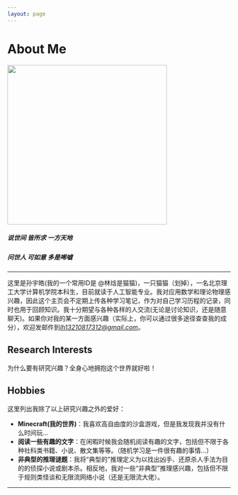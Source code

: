 ```yaml
---
layout: page
---
```


# About Me

<img src="https://zeroovector.github.io/images/sunyuhao.jpg" class="floatpic" width="360" height="360">


##### 说世间 皆所求 一方天地
##### 问世人 可如意 多是唏嘘

--- 


这里是孙宇皓(我的一个常用ID是 @林焓是猫猫)，一只猫猫（划掉），一名北京理工大学计算机学院本科生，目前就读于人工智能专业。我对应用数学和理论物理感兴趣，因此这个主页会不定期上传各种学习笔记，作为对自己学习历程的记录，同时也用于回顾知识。我十分期望与各种各样的人交流(无论是讨论知识，还是随意聊天)。如果你对我的某一方面感兴趣（实际上，你可以通过很多途径查查我的成分），欢迎发邮件到*lh13210817312@gmail.com*。




## Research Interests


<!-- 我认为我最重要的追求是“更多、更深刻地理解世界”（换言之，我希望我能明明白白地活着）。因此，相比于进行工程项目，我更希望探究科学问题。目前我的学习和研究兴趣主要集中在：

- **理论物理**：理论物理借助于数学语言(因为数学语言可以较为精确地表述逻辑)对世界进行建模，并期待模型可以解释实验中观测到的主要现象，且能在一定程度上对新现象做出预测。我基本完成了本科四大力学的学习，目前正在学习梁灿彬《微分几何和广义相对论》。
- **基于扩散的生成模型**：这个领域背后隐藏了丰富的数学、物理知识，我期待挖掘它和理论物理之间的关联（实际上我现在正在做这件事）。
- **AI for Science**：科学的许多进步来源于新工具的出现。我们期待强大的AI工具可以帮助我们解决化学、生物学、社会科学等研究复杂系统的学科(我的意思是，这些学科研究的对象远比物理学复杂)中的关键问题。 -->

为什么要有研究兴趣？全身心地拥抱这个世界就好啦！




## Hobbies

这里列出我除了以上研究兴趣之外的爱好：

- **Minecraft(我的世界)**：我喜欢高自由度的沙盒游戏，但是我发现我并没有什么时间玩...
- **阅读一些有趣的文字**：在闲暇时候我会随机阅读有趣的文字，包括但不限于各种社科类书籍、小说、散文集等等。（随机学习是一件很有趣的事情...）
- **非典型的推理谜题**：我将“典型的”推理定义为以找出凶手、还原杀人手法为目的的侦探小说或剧本杀。相反地，我对一些“非典型”推理感兴趣，包括但不限于规则类怪谈和无限流网络小说（还是无限流大佬）。



---



